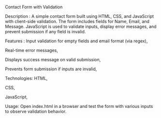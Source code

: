 Contact Form with Validation

Description :
A simple contact form built using HTML, CSS, and JavaScript with client-side validation. The form includes fields for Name, Email, and Message. JavaScript is used to validate inputs, display error messages, and prevent submission if any field is invalid.

Features :
Input validation for empty fields and email format (via regex),

Real-time error messages,

Displays success message on valid submission,

Prevents form submission if inputs are invalid,

Technologies:
HTML,

CSS,

JavaScript,

Usage:
Open index.html in a browser and test the form with various inputs to observe validation behavior.

